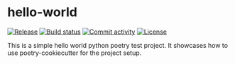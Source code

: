 # hello-world

[![Release](https://img.shields.io/github/v/release/sabinem/hello-world)](https://img.shields.io/github/v/release/sabinem/hello-world)
[![Build status](https://img.shields.io/github/actions/workflow/status/sabinem/hello-world/main.yml?branch=main)](https://github.com/sabinem/hello-world/actions/workflows/main.yml?query=branch%3Amain)
[![Commit activity](https://img.shields.io/github/commit-activity/m/sabinem/hello-world)](https://img.shields.io/github/commit-activity/m/sabinem/hello-world)
[![License](https://img.shields.io/github/license/sabinem/hello-world)](https://img.shields.io/github/license/sabinem/hello-world)

This is a simple hello world python poetry test project. It showcases how to use poetry-cookiecutter for the project setup.